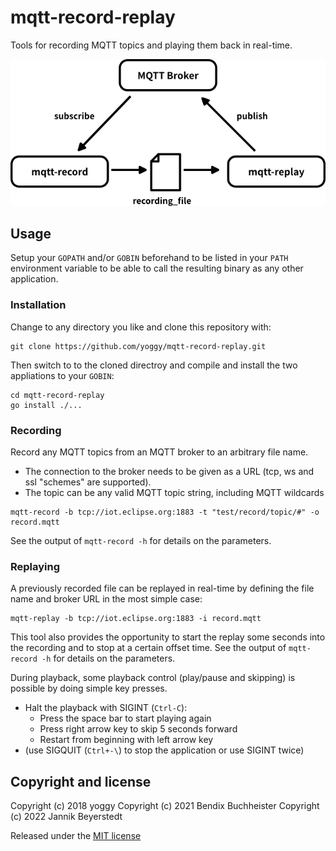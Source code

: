 # mqtt-record-replay

Tools for recording MQTT topics and playing them back in real-time.

![img01.png](img01.png)


## Usage

Setup your `GOPATH` and/or `GOBIN` beforehand to be listed in your `PATH` environment variable to be able to call the resulting binary as any other application.

### Installation
Change to any directory you like and clone this repository with:
```shell
git clone https://github.com/yoggy/mqtt-record-replay.git
```

Then switch to to the cloned directroy and compile and install the two appliations to your `GOBIN`:
```shell
cd mqtt-record-replay
go install ./...
```


### Recording
Record any MQTT topics from an MQTT broker to an arbitrary file name.

- The connection to the broker needs to be given as a URL (tcp, ws and ssl "schemes" are supported).
- The topic can be any valid MQTT topic string, including MQTT wildcards

```shell
mqtt-record -b tcp://iot.eclipse.org:1883 -t "test/record/topic/#" -o record.mqtt
```

See the output of `mqtt-record -h` for details on the parameters.

 
### Replaying
A previously recorded file can be replayed in real-time by defining the file name and broker URL in the most simple case:

```shell
mqtt-replay -b tcp://iot.eclipse.org:1883 -i record.mqtt
```

This tool also provides the opportunity to start the replay some seconds into the recording and to stop at a certain offset time.
See the output of `mqtt-record -h` for details on the parameters.


During playback, some playback control (play/pause and skipping) is possible by doing simple key presses.

- Halt the playback with SIGINT (`Ctrl-C`):
  * Press the space bar to start playing again
  * Press right arrow key to skip 5 seconds forward
  * Restart from beginning with left arrow key
- (use SIGQUIT (`Ctrl+-\`) to stop the application or use SIGINT twice)



## Copyright and license
Copyright (c) 2018 yoggy
Copyright (c) 2021 Bendix Buchheister
Copyright (c) 2022 Jannik Beyerstedt

Released under the [MIT license](LICENSE.txt)
